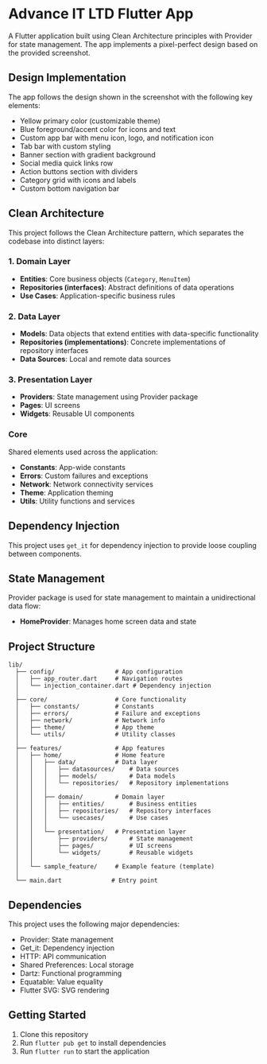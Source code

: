# Advance IT LTD Flutter App

A Flutter application built using Clean Architecture principles with Provider for state management. The app implements a pixel-perfect design based on the provided screenshot.

## Design Implementation

The app follows the design shown in the screenshot with the following key elements:

- Yellow primary color (customizable theme)
- Blue foreground/accent color for icons and text
- Custom app bar with menu icon, logo, and notification icon
- Tab bar with custom styling
- Banner section with gradient background
- Social media quick links row
- Action buttons section with dividers
- Category grid with icons and labels
- Custom bottom navigation bar

## Clean Architecture

This project follows the Clean Architecture pattern, which separates the codebase into distinct layers:

### 1. Domain Layer
- **Entities**: Core business objects (`Category`, `MenuItem`)
- **Repositories (interfaces)**: Abstract definitions of data operations
- **Use Cases**: Application-specific business rules

### 2. Data Layer
- **Models**: Data objects that extend entities with data-specific functionality
- **Repositories (implementations)**: Concrete implementations of repository interfaces
- **Data Sources**: Local and remote data sources

### 3. Presentation Layer
- **Providers**: State management using Provider package
- **Pages**: UI screens
- **Widgets**: Reusable UI components

### Core
Shared elements used across the application:
- **Constants**: App-wide constants
- **Errors**: Custom failures and exceptions
- **Network**: Network connectivity services
- **Theme**: Application theming
- **Utils**: Utility functions and services

## Dependency Injection
This project uses `get_it` for dependency injection to provide loose coupling between components.

## State Management
Provider package is used for state management to maintain a unidirectional data flow:
- **HomeProvider**: Manages home screen data and state

## Project Structure
```
lib/
  ├── config/                 # App configuration
  │   ├── app_router.dart     # Navigation routes
  │   └── injection_container.dart # Dependency injection
  │
  ├── core/                   # Core functionality
  │   ├── constants/          # Constants
  │   ├── errors/             # Failure and exceptions
  │   ├── network/            # Network info
  │   ├── theme/              # App theme
  │   └── utils/              # Utility classes
  │
  ├── features/               # App features
  │   ├── home/               # Home feature
  │   │   ├── data/           # Data layer
  │   │   │   ├── datasources/    # Data sources
  │   │   │   ├── models/         # Data models
  │   │   │   └── repositories/   # Repository implementations
  │   │   │
  │   │   ├── domain/         # Domain layer
  │   │   │   ├── entities/       # Business entities
  │   │   │   ├── repositories/   # Repository interfaces
  │   │   │   └── usecases/       # Use cases
  │   │   │
  │   │   └── presentation/   # Presentation layer
  │   │       ├── providers/      # State management
  │   │       ├── pages/          # UI screens
  │   │       └── widgets/        # Reusable widgets
  │   │
  │   └── sample_feature/     # Example feature (template)
  │
  └── main.dart              # Entry point
```

## Dependencies
This project uses the following major dependencies:
- Provider: State management
- Get_it: Dependency injection
- HTTP: API communication
- Shared Preferences: Local storage
- Dartz: Functional programming
- Equatable: Value equality
- Flutter SVG: SVG rendering

## Getting Started

1. Clone this repository
2. Run `flutter pub get` to install dependencies
3. Run `flutter run` to start the application
